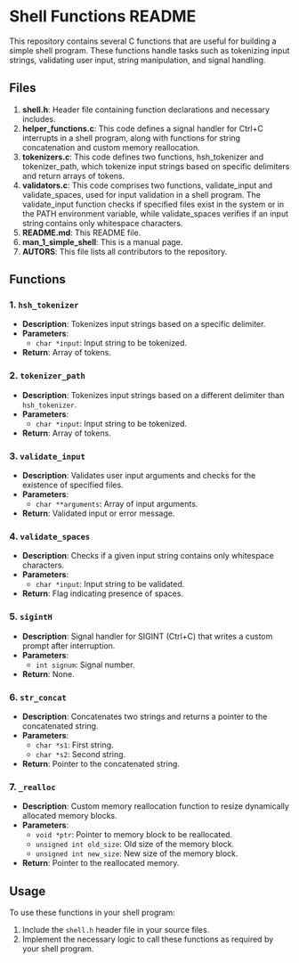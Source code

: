 # Shell Functions README

This repository contains several C functions that are useful for building a simple shell program. These functions handle tasks such as tokenizing input strings, validating user input, string manipulation, and signal handling.

## Files

1. **shell.h**: Header file containing function declarations and necessary includes.
2. **helper_functions.c**: This code defines a signal handler for Ctrl+C interrupts in a shell program, along with functions for string concatenation and custom memory reallocation.
3. **tokenizers.c**: This code defines two functions, hsh_tokenizer and tokenizer_path, which tokenize input strings based on specific delimiters and return arrays of tokens.
4. **validators.c**: This code comprises two functions, validate_input and validate_spaces, used for input validation in a shell program. The validate_input function checks if specified files exist in the system or in the PATH environment variable, while validate_spaces verifies if an input string contains only whitespace characters. 
5. **README.md**: This README file.
6. **man_1_simple_shell**: This is a manual page.
7. **AUTORS**: This file lists all contributors to the repository.

## Functions

### 1. `hsh_tokenizer`

- **Description**: Tokenizes input strings based on a specific delimiter.
- **Parameters**: 
  - `char *input`: Input string to be tokenized.
- **Return**: Array of tokens.

### 2. `tokenizer_path`

- **Description**: Tokenizes input strings based on a different delimiter than `hsh_tokenizer`.
- **Parameters**: 
  - `char *input`: Input string to be tokenized.
- **Return**: Array of tokens.

### 3. `validate_input`

- **Description**: Validates user input arguments and checks for the existence of specified files.
- **Parameters**: 
  - `char **arguments`: Array of input arguments.
- **Return**: Validated input or error message.

### 4. `validate_spaces`

- **Description**: Checks if a given input string contains only whitespace characters.
- **Parameters**: 
  - `char *input`: Input string to be validated.
- **Return**: Flag indicating presence of spaces.

### 5. `sigintH`

- **Description**: Signal handler for SIGINT (Ctrl+C) that writes a custom prompt after interruption.
- **Parameters**: 
  - `int signum`: Signal number.
- **Return**: None.

### 6. `str_concat`

- **Description**: Concatenates two strings and returns a pointer to the concatenated string.
- **Parameters**: 
  - `char *s1`: First string.
  - `char *s2`: Second string.
- **Return**: Pointer to the concatenated string.

### 7. `_realloc`

- **Description**: Custom memory reallocation function to resize dynamically allocated memory blocks.
- **Parameters**: 
  - `void *ptr`: Pointer to memory block to be reallocated.
  - `unsigned int old_size`: Old size of the memory block.
  - `unsigned int new_size`: New size of the memory block.
- **Return**: Pointer to the reallocated memory.

## Usage

To use these functions in your shell program:

1. Include the `shell.h` header file in your source files.
2. Implement the necessary logic to call these functions as required by your shell program.

## 

